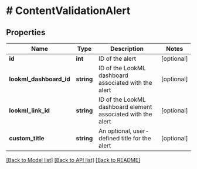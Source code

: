 # # ContentValidationAlert

## Properties

Name | Type | Description | Notes
------------ | ------------- | ------------- | -------------
**id** | **int** | ID of the alert | [optional]
**lookml_dashboard_id** | **string** | ID of the LookML dashboard associated with the alert | [optional]
**lookml_link_id** | **string** | ID of the LookML dashboard element associated with the alert | [optional]
**custom_title** | **string** | An optional, user-defined title for the alert | [optional]

[[Back to Model list]](../../README.md#models) [[Back to API list]](../../README.md#endpoints) [[Back to README]](../../README.md)
